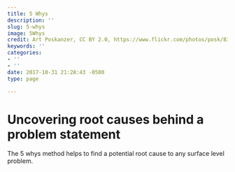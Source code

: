 ```yaml
---
title: 5 Whys
description: ''
slug: 5-whys
image: 5Whys
credit: Art Poskanzer, CC BY 2.0, https://www.flickr.com/photos/posk/8333973575/
keywords: ''
categories:
- ''
- ''
date: 2017-10-31 21:28:43 -0500
type: page

---
```

# Uncovering root causes behind a problem statement

The 5 whys method helps to find a potential root cause to any surface level problem.
